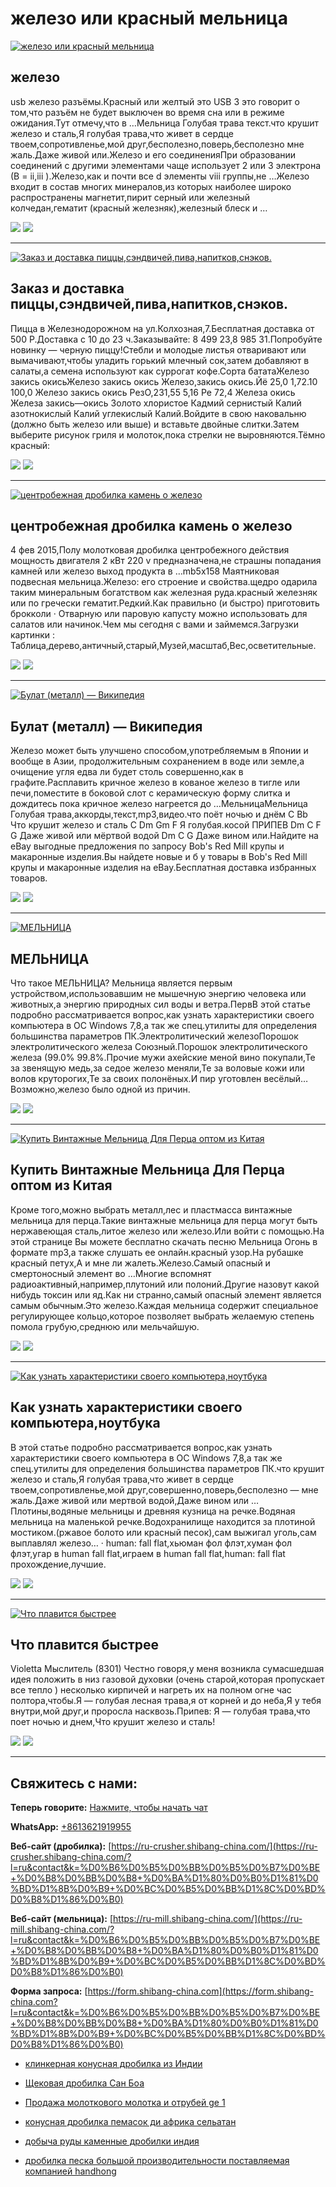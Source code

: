 # железо или красный мельница

<a href="https://swt.shibang-china.com/?l=ru&img&k=%D0%B6%D0%B5%D0%BB%D0%B5%D0%B7%D0%BE+%D0%B8%D0%BB%D0%B8+%D0%BA%D1%80%D0%B0%D1%81%D0%BD%D1%8B%D0%B9+%D0%BC%D0%B5%D0%BB%D1%8C%D0%BD%D0%B8%D1%86%D0%B0" target="_blank">![железо или красный мельница](http://static.shibang-china.com/all-800x300/170.jpg)</a>

## железо
usb железо разъёмы.Красный или желтый это USB 3 это говорит о том,что разъём не будет выключен во время сна или в режиме ожидания.Тут отмечу,что в …Мельница Голубая трава текст.что крушит железо и сталь,Я голубая трава,что живет в сердце твоем,сопротивленье,мой друг,бесполезно,поверь,бесполезно мне жаль.Даже живой или.Железо и его соединенияПри образовании соединений с другими элементами чаще использует 2 или 3 электрона (В = ii,iii ).Железо,как и почти все d элементы viii группы,не …Железо входит в состав многих минералов,из которых наиболее широко распространены магнетит,пирит серный или железный колчедан,гематит (красный железняк),железный блеск и …


<a href="https://whatsapp.shibangsoft.com/WhatsApp.php" target="_blank" title="WhatsApp">![](http://static.shibang-china.com/icon/whatsapp.png)</a> <a href="https://swt.shibang-china.com/?l=ru&icon&k=%D0%B6%D0%B5%D0%BB%D0%B5%D0%B7%D0%BE+%D0%B8%D0%BB%D0%B8+%D0%BA%D1%80%D0%B0%D1%81%D0%BD%D1%8B%D0%B9+%D0%BC%D0%B5%D0%BB%D1%8C%D0%BD%D0%B8%D1%86%D0%B0" target="_blank">![](http://static.shibang-china.com/icon/chat-ru.png)</a>

---

<a href="https://swt.shibang-china.com/?l=ru&img&k=%D0%B6%D0%B5%D0%BB%D0%B5%D0%B7%D0%BE+%D0%B8%D0%BB%D0%B8+%D0%BA%D1%80%D0%B0%D1%81%D0%BD%D1%8B%D0%B9+%D0%BC%D0%B5%D0%BB%D1%8C%D0%BD%D0%B8%D1%86%D0%B0" target="_blank">![Заказ и доставка пиццы,сэндвичей,пива,напитков,снэков.](http://static.shibang-china.com/all-800x300/798.jpg)</a>

## Заказ и доставка пиццы,сэндвичей,пива,напитков,снэков.
Пицца в Железнодорожном на ул.Колхозная,7.Бесплатная доставка от 500 Р.Доставка с 10 до 23 ч.Заказывайте: 8 499 23,8 985 31.Попробуйте новинку — черную пиццу!Стебли и молодые листья отваривают или вымачивают,чтобы уладить горький млечный сок,затем добавляют в салаты,а семена используют как суррогат кофе.Сорта бататаЖелезо закись окисьЖелезо закись окись Железо,закись окись.Йё 25,0 1,72.10 100,0 Железо закись окись РезО,231,55 5,16 Ре 72,4 Железа окись Железа закись—окись Золото хлористое Кадмий сернистый Калий азотнокислый Калий углекислый Калий.Войдите в свою наковальню (должно быть железо или выше) и вставьте двойные слитки.Затем выберите рисунок гриля и молоток,пока стрелки не выровняются.Тёмно красный:


<a href="https://whatsapp.shibangsoft.com/WhatsApp.php" target="_blank" title="WhatsApp">![](http://static.shibang-china.com/icon/whatsapp.png)</a> <a href="https://swt.shibang-china.com/?l=ru&icon&k=%D0%B6%D0%B5%D0%BB%D0%B5%D0%B7%D0%BE+%D0%B8%D0%BB%D0%B8+%D0%BA%D1%80%D0%B0%D1%81%D0%BD%D1%8B%D0%B9+%D0%BC%D0%B5%D0%BB%D1%8C%D0%BD%D0%B8%D1%86%D0%B0" target="_blank">![](http://static.shibang-china.com/icon/chat-ru.png)</a>

---

<a href="https://swt.shibang-china.com/?l=ru&img&k=%D0%B6%D0%B5%D0%BB%D0%B5%D0%B7%D0%BE+%D0%B8%D0%BB%D0%B8+%D0%BA%D1%80%D0%B0%D1%81%D0%BD%D1%8B%D0%B9+%D0%BC%D0%B5%D0%BB%D1%8C%D0%BD%D0%B8%D1%86%D0%B0" target="_blank">![центробежная дробилка камень о железо](http://static.shibang-china.com/all-800x300/939.jpg)</a>

## центробежная дробилка камень о железо
4 фев 2015,Полу молотковая дробилка центробежного действия мощность двигателя 2 кВт 220 v предназначена,не страшны попадания камней или железо выход продукта в …mb5x158 Маятниковая подвесная мельница.Железо: его строение и свойства.щедро одарила таким минеральным богатством как железная руда.красный железняк или по гречески гематит.Редкий.Как правильно (и быстро) приготовить брокколи&nbsp;&#0183;&#32;Отварную или паровую капусту можно использовать для салатов или начинок.Чем мы сегодня с вами и займемся.Загрузки картинки : Таблица,дерево,античный,старый,Музей,масштаб,Вес,осветительные.


<a href="https://whatsapp.shibangsoft.com/WhatsApp.php" target="_blank" title="WhatsApp">![](http://static.shibang-china.com/icon/whatsapp.png)</a> <a href="https://swt.shibang-china.com/?l=ru&icon&k=%D0%B6%D0%B5%D0%BB%D0%B5%D0%B7%D0%BE+%D0%B8%D0%BB%D0%B8+%D0%BA%D1%80%D0%B0%D1%81%D0%BD%D1%8B%D0%B9+%D0%BC%D0%B5%D0%BB%D1%8C%D0%BD%D0%B8%D1%86%D0%B0" target="_blank">![](http://static.shibang-china.com/icon/chat-ru.png)</a>

---

<a href="https://swt.shibang-china.com/?l=ru&img&k=%D0%B6%D0%B5%D0%BB%D0%B5%D0%B7%D0%BE+%D0%B8%D0%BB%D0%B8+%D0%BA%D1%80%D0%B0%D1%81%D0%BD%D1%8B%D0%B9+%D0%BC%D0%B5%D0%BB%D1%8C%D0%BD%D0%B8%D1%86%D0%B0" target="_blank">![Булат (металл) — Википедия](http://static.shibang-china.com/all-800x300/60.jpg)</a>

## Булат (металл) — Википедия
Железо может быть улучшено способом,употребляемым в Японии и вообще в Азии, продолжительным сохранением в воде или земле,а очищение угля едва ли будет столь совершенно,как в графите.Расплавить кричное железо в кованое железо в тигле или печи,поместите в боковой слот с керамическую форму слитка и дождитесь пока кричное железо нагреется до …МельницаМельница Голубая трава,аккорды,текст,mp3,видео.что поёт ночью и днём C Bb Что крушит железо и сталь C Dm Gm F Я голубая.косой ПРИПЕВ Dm C F G Даже живой или мёртвой водой Dm C G Даже вином или.Найдите на eBay выгодные предложения по запросу Bob's Red Mill крупы и макаронные изделия.Вы найдете новые и б у товары в Bob's Red Mill крупы и макаронные изделия на eBay.Бесплатная доставка избранных товаров.


<a href="https://whatsapp.shibangsoft.com/WhatsApp.php" target="_blank" title="WhatsApp">![](http://static.shibang-china.com/icon/whatsapp.png)</a> <a href="https://swt.shibang-china.com/?l=ru&icon&k=%D0%B6%D0%B5%D0%BB%D0%B5%D0%B7%D0%BE+%D0%B8%D0%BB%D0%B8+%D0%BA%D1%80%D0%B0%D1%81%D0%BD%D1%8B%D0%B9+%D0%BC%D0%B5%D0%BB%D1%8C%D0%BD%D0%B8%D1%86%D0%B0" target="_blank">![](http://static.shibang-china.com/icon/chat-ru.png)</a>

---

<a href="https://swt.shibang-china.com/?l=ru&img&k=%D0%B6%D0%B5%D0%BB%D0%B5%D0%B7%D0%BE+%D0%B8%D0%BB%D0%B8+%D0%BA%D1%80%D0%B0%D1%81%D0%BD%D1%8B%D0%B9+%D0%BC%D0%B5%D0%BB%D1%8C%D0%BD%D0%B8%D1%86%D0%B0" target="_blank">![МЕЛЬНИЦА](http://static.shibang-china.com/all-800x300/1519.jpg)</a>

## МЕЛЬНИЦА
Что такое МЕЛЬНИЦА? Мельница является первым устройством,использовавшим не мышечную энергию человека или животных,а энергию природных сил воды и ветра.ПервВ этой статье подробно рассматривается вопрос,как узнать характеристики своего компьютера в ОС Windows 7,8,а так же спец.утилиты для определения большинства параметров ПК.Электролитический железоПорошок электролитического железа Союзный.Порошок электролитического железа (99.0% 99.8%.Прочие мужи ахейские меной вино покупали,Те за звенящую медь,за седое железо меняли,Те за воловые кожи или волов круторогих,Те за своих полонёных.И пир уготовлен весёлый… Возможно,железо было одной из причин.


<a href="https://whatsapp.shibangsoft.com/WhatsApp.php" target="_blank" title="WhatsApp">![](http://static.shibang-china.com/icon/whatsapp.png)</a> <a href="https://swt.shibang-china.com/?l=ru&icon&k=%D0%B6%D0%B5%D0%BB%D0%B5%D0%B7%D0%BE+%D0%B8%D0%BB%D0%B8+%D0%BA%D1%80%D0%B0%D1%81%D0%BD%D1%8B%D0%B9+%D0%BC%D0%B5%D0%BB%D1%8C%D0%BD%D0%B8%D1%86%D0%B0" target="_blank">![](http://static.shibang-china.com/icon/chat-ru.png)</a>

---

<a href="https://swt.shibang-china.com/?l=ru&img&k=%D0%B6%D0%B5%D0%BB%D0%B5%D0%B7%D0%BE+%D0%B8%D0%BB%D0%B8+%D0%BA%D1%80%D0%B0%D1%81%D0%BD%D1%8B%D0%B9+%D0%BC%D0%B5%D0%BB%D1%8C%D0%BD%D0%B8%D1%86%D0%B0" target="_blank">![Купить Винтажные Мельница Для Перца оптом из Китая](http://static.shibang-china.com/all-800x300/1089.jpg)</a>

## Купить Винтажные Мельница Для Перца оптом из Китая
Кроме того,можно выбрать металл,лес и пластмасса винтажные мельница для перца.Такие винтажные мельница для перца могут быть нержавеющая сталь,литое железо или железо.Или войти с помощью.На этой странице Вы можете бесплатно скачать песню Мельница Огонь в формате mp3,а также слушать ее онлайн.красный узор.На рубашке красный петух,А и мне ли жалеть.Железо.Самый опасный и смертоносный элемент во …Многие вспомнят радиоактивный,например,плутоний или полоний.Другие назовут какой нибудь токсин или яд.Как ни странно,самый опасный элемент является самым обычным.Это железо.Каждая мельница содержит специальное регулирующее кольцо,которое позволяет выбрать желаемую степень помола грубую,среднюю или мельчайшую.


<a href="https://whatsapp.shibangsoft.com/WhatsApp.php" target="_blank" title="WhatsApp">![](http://static.shibang-china.com/icon/whatsapp.png)</a> <a href="https://swt.shibang-china.com/?l=ru&icon&k=%D0%B6%D0%B5%D0%BB%D0%B5%D0%B7%D0%BE+%D0%B8%D0%BB%D0%B8+%D0%BA%D1%80%D0%B0%D1%81%D0%BD%D1%8B%D0%B9+%D0%BC%D0%B5%D0%BB%D1%8C%D0%BD%D0%B8%D1%86%D0%B0" target="_blank">![](http://static.shibang-china.com/icon/chat-ru.png)</a>

---

<a href="https://swt.shibang-china.com/?l=ru&img&k=%D0%B6%D0%B5%D0%BB%D0%B5%D0%B7%D0%BE+%D0%B8%D0%BB%D0%B8+%D0%BA%D1%80%D0%B0%D1%81%D0%BD%D1%8B%D0%B9+%D0%BC%D0%B5%D0%BB%D1%8C%D0%BD%D0%B8%D1%86%D0%B0" target="_blank">![Как узнать характеристики своего компьютера,ноутбука](http://static.shibang-china.com/all-800x300/1512.jpg)</a>

## Как узнать характеристики своего компьютера,ноутбука
В этой статье подробно рассматривается вопрос,как узнать характеристики своего компьютера в ОС Windows 7,8,а так же спец.утилиты для определения большинства параметров ПК.что крушит железо и сталь,Я голубая трава,что живет в сердце твоем,сопротивленье,мой друг,совершенно,поверь,бесполезно — мне жаль.Даже живой или мертвой водой,Даже вином или …Плотины,водяные мельницы и древняя кузница на речке.Водяная мельница на маленькой речке.Водохранилище находится за плотиной мостиком.(ржавое болото или красный песок),сам выжигал уголь,сам выплавлял железо…&nbsp;&#0183;&#32;human: fall flat,хьюман фол флэт,хуман фол флэт,угар в human fall flat,играем в human fall flat,human: fall flat прохождение,лучшие.


<a href="https://whatsapp.shibangsoft.com/WhatsApp.php" target="_blank" title="WhatsApp">![](http://static.shibang-china.com/icon/whatsapp.png)</a> <a href="https://swt.shibang-china.com/?l=ru&icon&k=%D0%B6%D0%B5%D0%BB%D0%B5%D0%B7%D0%BE+%D0%B8%D0%BB%D0%B8+%D0%BA%D1%80%D0%B0%D1%81%D0%BD%D1%8B%D0%B9+%D0%BC%D0%B5%D0%BB%D1%8C%D0%BD%D0%B8%D1%86%D0%B0" target="_blank">![](http://static.shibang-china.com/icon/chat-ru.png)</a>

---

<a href="https://swt.shibang-china.com/?l=ru&img&k=%D0%B6%D0%B5%D0%BB%D0%B5%D0%B7%D0%BE+%D0%B8%D0%BB%D0%B8+%D0%BA%D1%80%D0%B0%D1%81%D0%BD%D1%8B%D0%B9+%D0%BC%D0%B5%D0%BB%D1%8C%D0%BD%D0%B8%D1%86%D0%B0" target="_blank">![Что плавится быстрее](http://static.shibang-china.com/all-800x300/1125.jpg)</a>

## Что плавится быстрее
Violetta Мыслитель (8301) Честно говоря,у меня возникла сумасшедшая идея положить в низ газовой духовки (очень старой,которая пропускает все тепло ) несколько кирпичей и нагреть их на полном огне час полтора,чтобы.Я — голубая лесная трава,я от корней и до неба,Я у тебя внутри,мой друг,и проросла насквозь.Припев: Я — голубая трава,что поет ночью и днем,Что крушит железо и сталь!

<a href="https://whatsapp.shibangsoft.com/WhatsApp.php" target="_blank" title="WhatsApp">![](http://static.shibang-china.com/icon/whatsapp.png)</a> <a href="https://swt.shibang-china.com/?l=ru&icon&k=%D0%B6%D0%B5%D0%BB%D0%B5%D0%B7%D0%BE+%D0%B8%D0%BB%D0%B8+%D0%BA%D1%80%D0%B0%D1%81%D0%BD%D1%8B%D0%B9+%D0%BC%D0%B5%D0%BB%D1%8C%D0%BD%D0%B8%D1%86%D0%B0" target="_blank">![](http://static.shibang-china.com/icon/chat-ru.png)</a>

---
## Свяжитесь с нами:

**Теперь говорите:** [Нажмите, чтобы начать чат](https://swt.shibang-china.com?l=ru&contact&k=%D0%B6%D0%B5%D0%BB%D0%B5%D0%B7%D0%BE+%D0%B8%D0%BB%D0%B8+%D0%BA%D1%80%D0%B0%D1%81%D0%BD%D1%8B%D0%B9+%D0%BC%D0%B5%D0%BB%D1%8C%D0%BD%D0%B8%D1%86%D0%B0)

**WhatsApp:**  [+8613621919955](https://whatsapp.shibangsoft.com/WhatsApp.php)

**Веб-сайт (дробилка):** [https://ru-crusher.shibang-china.com/](https://ru-crusher.shibang-china.com/?l=ru&contact&k=%D0%B6%D0%B5%D0%BB%D0%B5%D0%B7%D0%BE+%D0%B8%D0%BB%D0%B8+%D0%BA%D1%80%D0%B0%D1%81%D0%BD%D1%8B%D0%B9+%D0%BC%D0%B5%D0%BB%D1%8C%D0%BD%D0%B8%D1%86%D0%B0)

**Веб-сайт (мельница):** [https://ru-mill.shibang-china.com/](https://ru-mill.shibang-china.com/?l=ru&contact&k=%D0%B6%D0%B5%D0%BB%D0%B5%D0%B7%D0%BE+%D0%B8%D0%BB%D0%B8+%D0%BA%D1%80%D0%B0%D1%81%D0%BD%D1%8B%D0%B9+%D0%BC%D0%B5%D0%BB%D1%8C%D0%BD%D0%B8%D1%86%D0%B0)

**Форма запроса:** [https://form.shibang-china.com](https://form.shibang-china.com?l=ru&contact&k=%D0%B6%D0%B5%D0%BB%D0%B5%D0%B7%D0%BE+%D0%B8%D0%BB%D0%B8+%D0%BA%D1%80%D0%B0%D1%81%D0%BD%D1%8B%D0%B9+%D0%BC%D0%B5%D0%BB%D1%8C%D0%BD%D0%B8%D1%86%D0%B0)

* [клинкерная конусная дробилка из Индии](../121/%D0%BA%D0%BB%D0%B8%D0%BD%D0%BA%D0%B5%D1%80%D0%BD%D0%B0%D1%8F%20%D0%BA%D0%BE%D0%BD%D1%83%D1%81%D0%BD%D0%B0%D1%8F%20%D0%B4%D1%80%D0%BE%D0%B1%D0%B8%D0%BB%D0%BA%D0%B0%20%D0%B8%D0%B7%20%D0%98%D0%BD%D0%B4%D0%B8%D0%B8.md)

* [Щековая дробилка Сан Боа](../125/%D0%A9%D0%B5%D0%BA%D0%BE%D0%B2%D0%B0%D1%8F%20%D0%B4%D1%80%D0%BE%D0%B1%D0%B8%D0%BB%D0%BA%D0%B0%20%D0%A1%D0%B0%D0%BD%20%D0%91%D0%BE%D0%B0.md)

* [Продажа молоткового молотка и отрубей ge 1](../121/%D0%9F%D1%80%D0%BE%D0%B4%D0%B0%D0%B6%D0%B0%20%D0%BC%D0%BE%D0%BB%D0%BE%D1%82%D0%BA%D0%BE%D0%B2%D0%BE%D0%B3%D0%BE%20%D0%BC%D0%BE%D0%BB%D0%BE%D1%82%D0%BA%D0%B0%20%D0%B8%20%D0%BE%D1%82%D1%80%D1%83%D0%B1%D0%B5%D0%B9%20ge%201.md)

* [конусная дробилка пемасок ди африка сельатан](../124/%D0%BA%D0%BE%D0%BD%D1%83%D1%81%D0%BD%D0%B0%D1%8F%20%D0%B4%D1%80%D0%BE%D0%B1%D0%B8%D0%BB%D0%BA%D0%B0%20%D0%BF%D0%B5%D0%BC%D0%B0%D1%81%D0%BE%D0%BA%20%D0%B4%D0%B8%20%D0%B0%D1%84%D1%80%D0%B8%D0%BA%D0%B0%20%D1%81%D0%B5%D0%BB%D1%8C%D0%B0%D1%82%D0%B0%D0%BD.md)

* [добыча руды каменные дробилки индия](../122/%D0%B4%D0%BE%D0%B1%D1%8B%D1%87%D0%B0%20%D1%80%D1%83%D0%B4%D1%8B%20%D0%BA%D0%B0%D0%BC%D0%B5%D0%BD%D0%BD%D1%8B%D0%B5%20%D0%B4%D1%80%D0%BE%D0%B1%D0%B8%D0%BB%D0%BA%D0%B8%20%D0%B8%D0%BD%D0%B4%D0%B8%D1%8F.md)

* [дробилка песка большой производительности поставляемая компанией handhong](../125/%D0%B4%D1%80%D0%BE%D0%B1%D0%B8%D0%BB%D0%BA%D0%B0%20%D0%BF%D0%B5%D1%81%D0%BA%D0%B0%20%D0%B1%D0%BE%D0%BB%D1%8C%D1%88%D0%BE%D0%B9%20%D0%BF%D1%80%D0%BE%D0%B8%D0%B7%D0%B2%D0%BE%D0%B4%D0%B8%D1%82%D0%B5%D0%BB%D1%8C%D0%BD%D0%BE%D1%81%D1%82%D0%B8%20%D0%BF%D0%BE%D1%81%D1%82%D0%B0%D0%B2%D0%BB%D1%8F%D0%B5%D0%BC%D0%B0%D1%8F%20%D0%BA%D0%BE%D0%BC%D0%BF%D0%B0%D0%BD%D0%B8%D0%B5%D0%B9%20handhong.md)
